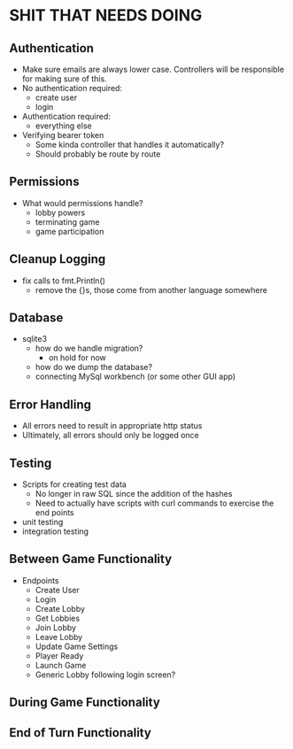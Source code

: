 # SHIT THAT NEEDS DOING

## Authentication

- Make sure emails are always lower case.  Controllers will be responsible for making sure of this.
- No authentication required:
  - create user
  - login
- Authentication required:
  - everything else
- Verifying bearer token
  - Some kinda controller that handles it automatically?
  - Should probably be route by route

## Permissions

- What would permissions handle?
  - lobby powers
  - terminating game
  - game participation

## Cleanup Logging

- fix calls to fmt.Println()
  - remove the {}s, those come from another language somewhere

## Database

- sqlite3
  - how do we handle migration?
    - on hold for now
  - how do we dump the database?
  - connecting MySql workbench (or some other GUI app)

## Error Handling

- All errors need to result in appropriate http status
- Ultimately, all errors should only be logged once

## Testing

- Scripts for creating test data
  - No longer in raw SQL since the addition of the hashes
  - Need to actually have scripts with curl commands to exercise the end points
- unit testing
- integration testing

## Between Game Functionality

- Endpoints
  - Create User
  - Login
  - Create Lobby
  - Get Lobbies
  - Join Lobby
  - Leave Lobby
  - Update Game Settings
  - Player Ready
  - Launch Game
  - Generic Lobby following login screen?

## During Game Functionality

## End of Turn Functionality
